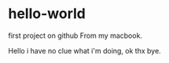 # hello-world
first project on github
From my macbook.

Hello i have no clue what i'm doing, ok thx bye.
